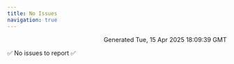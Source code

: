 ```yaml
---
title: No Issues
navigation: true
---
```


<p style="text-align:right;color:#cccs">
Generated Tue, 15 Apr 2025 18:09:39 GMT
</p>
<p>✅ No issues to report ✅</p>



